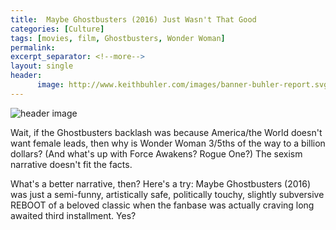 ```yaml
---
title:  Maybe Ghostbusters (2016) Just Wasn't That Good
categories: [Culture]
tags: [movies, film, Ghostbusters, Wonder Woman]
permalink: 
excerpt_separator: <!--more-->
layout: single
header:
      image: http://www.keithbuhler.com/images/banner-buhler-report.svg
---
```


![header image](https://pmcvariety.files.wordpress.com/2017/03/wonder-woman.png?w=1000&h=563&crop=1)


Wait, if the Ghostbusters backlash was because America/the World doesn't want female leads, then why is Wonder Woman 3/5ths of the way to a billion dollars? (And what's up with Force Awakens? Rogue One?) The sexism narrative doesn't fit the facts. 


What's a better narrative, then? Here's a try: Maybe Ghostbusters (2016) was just a semi-funny, artistically safe, politically touchy, slightly subversive REBOOT of a beloved classic when the fanbase was actually craving long awaited third installment. Yes?
